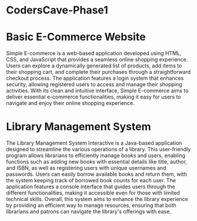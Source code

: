 # CodersCave-Phase1

# Basic E-Commerce Website
Simple E-commerce is a web-based application developed using HTML, CSS, and JavaScript that provides a seamless online shopping experience. Users can explore a dynamically generated list of products, add items to their shopping cart, and complete their purchases through a straightforward checkout process. The application features a login system that enhances security, allowing registered users to access and manage their shopping activities. With its clean and intuitive interface, Simple E-commerce aims to deliver essential e-commerce functionalities, making it easy for users to navigate and enjoy their online shopping experience.

# Library Management System
The Library Management System Interactive is a Java-based application designed to streamline the various operations of a library. This user-friendly program allows librarians to efficiently manage books and users, enabling functions such as adding new books with essential details like title, author, and ISBN, as well as registering users with unique usernames and passwords. Users can easily borrow available books and return them, with the system keeping track of borrowed book counts for each user. The application features a console interface that guides users through the different functionalities, making it accessible even for those with limited technical skills. Overall, this system aims to enhance the library experience by providing an efficient way to manage resources, ensuring that both librarians and patrons can navigate the library's offerings with ease.
